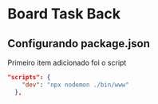# Board Task Back

## Configurando package.json
Primeiro item adicionado foi o script
```json
"scripts": {
    "dev": "npx nodemon ./bin/www" 
  },
```

